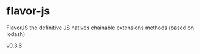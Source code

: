 # flavor-js
FlavorJS the definitive JS natives chainable extensions methods (based on lodash)

v0.3.6
